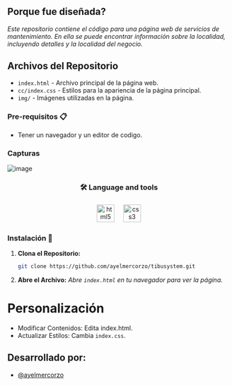 <h1 aling="center"></h1>

<p aling="left"></p>

## Porque fue diseñada?
_Este repositorio contiene el código para una página web de servicios de mantenimiento. En ella se puede encontrar información sobre la localidad, incluyendo detalles y la localidad del negocio._

## Archivos del Repositorio

- `index.html` - Archivo principal de la página web.
- `cc/index.css` - Estilos para la apariencia de la página principal.
- `img/` - Imágenes utilizadas en la página.

### Pre-requisitos 📋

- Tener un navegador y un editor de codigo.

### Capturas

![image](https://github.com/user-attachments/assets/fe8196a2-37c2-4686-b1e3-9e62998ebad7)

###

<h3 align="center">🛠 Language and tools</h3>

###

<div align="center">
  <img src="https://cdn.jsdelivr.net/gh/devicons/devicon/icons/html5/html5-original.svg" height="40" alt="html5 logo"  />
  <img width="12" />
  <img src="https://cdn.jsdelivr.net/gh/devicons/devicon/icons/css3/css3-original.svg" height="40" alt="css3 logo"  />
</div>

###


### Instalación 🔧

1. **Clona el Repositorio:**

   ```bash
   git clone https://github.com/ayelmercorzo/tibusystem.git
   

2. **Abre el Archivo:**
_Abre `index.html` en tu navegador para ver la página._

# Personalización

-	Modificar Contenidos: Edita index.html.
-	Actualizar Estilos: Cambia `index.css`.

<h2 aling="center">Desarrollado por:</h2>

- [@ayelmercorzo](https://www.github.com/ayelmercorzo)


